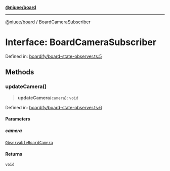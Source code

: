 [**@niuee/board**](../README.md)

***

[@niuee/board](../globals.md) / BoardCameraSubscriber

# Interface: BoardCameraSubscriber

Defined in: [boardify/board-state-observer.ts:5](https://github.com/niuee/board/blob/cc09a87e934160adef876c4e11d51fd97e78653d/src/boardify/board-state-observer.ts#L5)

## Methods

### updateCamera()

> **updateCamera**(`camera`): `void`

Defined in: [boardify/board-state-observer.ts:6](https://github.com/niuee/board/blob/cc09a87e934160adef876c4e11d51fd97e78653d/src/boardify/board-state-observer.ts#L6)

#### Parameters

##### camera

[`ObservableBoardCamera`](ObservableBoardCamera.md)

#### Returns

`void`
